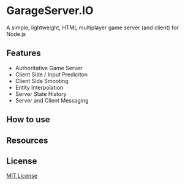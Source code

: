 # GarageServer.IO
A simple, lightweight, HTML multiplayer game server (and client) for Node.js

## Features
- Authoritative Game Server
- Client Side / Input Prediciton
- Client Side Smooting
- Entity Interpolation
- Server State History
- Server and Client Messaging


## How to use


## Resources


## License

[MIT License](https://github.com/jbillmann/GarageServer.IO/blob/master/LICENSE.md)
